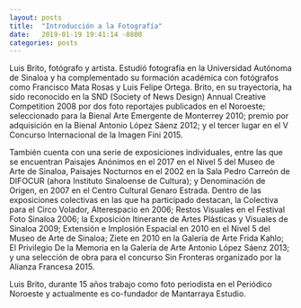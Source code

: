 ```yaml
---
layout: posts
title:  "Introducción a la Fotografía"
date:   2019-01-19 19:41:14 -0800
categories: posts
---
```


Luis Brito, fotógrafo y artista. Estudió fotografía en la Universidad Autónoma de Sinaloa y ha complementado su formación académica con fotógrafos como Francisco Mata Rosas y Luis Felipe Ortega. Brito, en su trayectoria, ha sido reconocido en la SND (Society of News Design) Annual Creative Competition 2008 por dos foto reportajes publicados en el Noroeste; seleccionado para la Bienal Arte Emergente de Monterrey 2010; premio por adquisición en la Bienal Antonio López Sáenz 2012; y el tercer lugar en el V Concurso Internacional de la Imagen Fini 2015.

También cuenta con una serie de exposiciones individuales, entre las que se encuentran Paisajes Anónimos en el 2017 en el Nivel 5 del Museo de Arte de Sinaloa, Paisajes Nocturnos en el 2002 en la Sala Pedro Carreón de DIFOCUR (ahora Instituto Sinaloense de Cultura); y Denominación de Origen, en 2007 en el Centro Cultural Genaro Estrada. Dentro de las exposiciones colectivas en las que ha participado destacan, la Colectiva para el Circo Volador, Alterespacio en 2006; Restos Visuales en el Festival Foto Sinaloa 2006; la Exposición Itinerante de Artes Plásticas y Visuales de Sinaloa 2009; Extensión e Implosión Espacial en 2010 en el Nivel 5 del Museo de Arte de Sinaloa; Ziete en 2010 en la Galería de Arte Frida Kahlo; El Privilegio De la Memoria en la Galería de Arte Antonio López Sáenz 2013; y una selección de obra para el concurso Sin Fronteras organizado por la Alianza Francesa 2015.

Luis Brito, durante 15 años trabajo como foto periodista en el Periódico Noroeste y actualmente es co-fundador de Mantarraya Estudio.
